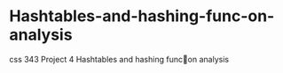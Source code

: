 # Hashtables-and-hashing-func-on-analysis
css 343 Project 4 Hashtables and hashing func􀦞on analysis
